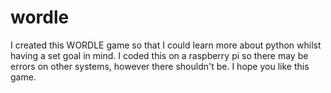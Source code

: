 # wordle

I created this WORDLE game so that I could learn more about python whilst having a set goal in mind. 
I coded this on a raspberry pi so there may be errors on other systems, however there shouldn't be.
I hope you like this game.
